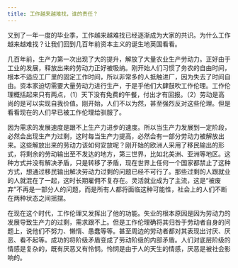 ```yaml
---
title: 工作越来越难找，谁的责任？
---
```

又到了一年一度的毕业季，工作越来越难找已经逐渐成为大家的共识。为什么工作越来越难找？让我们回到几百年前资本主义的诞生地英国看看。
<!-- more -->

几百年前，生产力第一次出现了大的提升，解放了大量农业生产劳动力。正好由于工业的发展，释放出来的劳动力正好被吸纳。刚开始人们习惯了务农的自由时间，根本不适应工厂里的固定工作时间，所以非常多的人抵触进厂，因为失去了时间自由。资本家迫切需要大量劳动力进行生产，于是乎他们大肆鼓吹工作伦理。工作伦理概括起来只有两点，（1）天下没有免费的午餐，付出才有回报。（2）劳动是高尚的是可以实现自我价值。刚开始，人们不以为然，甚至强烈反对这些伦理。但是看看现在的人们早已被工作伦理给驯服了。

因为需求的发展速度是跟不上生产力进步的速度。所以当生产力发展到一定阶段，必然会出现生产力过剩，这时每当生产力提高，必然会有一部分劳动力被解放出来。这些解放出来的劳动力该如何安放呢？刚开始的欧洲人采用了移民输出的形式，将剩余的劳动输出至不发达的地方，第三世界，比如北美洲、亚洲等地区。这种方式并没有解决矛盾，只是转移了矛盾，现在世界上任何一个国家都禁止了这种方式，想通过移民输出解决劳动力过剩的问题已经不可行了。那些过剩的人跟就业的人就混在了一起，这时长期雇佣不复存在。灵活就业成为了主流，这是“被废弃”不再是一部分人的问题，而是所有人都将面临这种可能性，社会上的人们不断在两种状态之间摇摆。

在现在这个时代，工作伦理又发挥出了他的功能。失业的根本原因是因为劳动力的发展导致生产力的过剩，需求跟不上。但是工作伦理确将其归咎于劳动者自身的问题上，说他们不努力、懒惰、愚蠢等等。甚至周边的劳动者都对其表现出讨厌、厌恶、看不起等。成功的将阶级矛盾变成了劳动阶级的内部矛盾。人们对底层阶级的情感是复杂的，既有厌恶又有怜悯。怜悯是由于人的天生的情感，厌恶是被社会影响的。